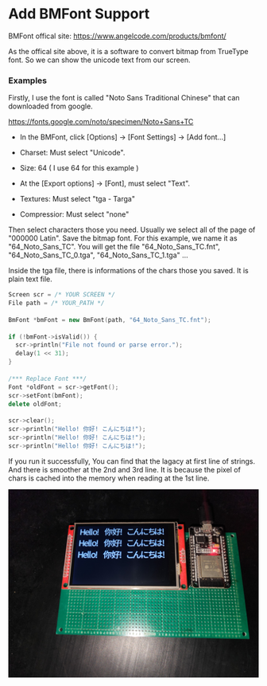 # Add BMFont Support

BMFont offical site: https://www.angelcode.com/products/bmfont/

As the offical site above, it is a software to convert bitmap from TrueType font.
So we can show the unicode text from our screen.

### Examples

Firstly, I use the font is called "Noto Sans Traditional Chinese" that can downloaded from google.

https://fonts.google.com/noto/specimen/Noto+Sans+TC

- In the BMFont, click [Options] -> [Font Settings] -> [Add font...]

- Charset: Must select "Unicode".

- Size: 64 ( I use 64 for this example )

- At the [Export options] -> [Font], must select "Text".
- Textures: Must select "tga - Targa"
- Compressior: Must select "none"

Then select characters those you need. Usually we select all of the page of "000000 Latin". Save the bitmap font. For this example, we name it as "64_Noto_Sans_TC". You will get the file "64_Noto_Sans_TC.fnt", "64_Noto_Sans_TC_0.tga", "64_Noto_Sans_TC_1.tga" ...

Inside the tga file, there is informations of the chars those you saved. It is plain text file.

```cpp
Screen scr = /* YOUR SCREEN */
File path = /* YOUR_PATH */

BmFont *bmFont = new BmFont(path, "64_Noto_Sans_TC.fnt");

if (!bmFont->isValid()) {
  scr->println("File not found or parse error.");
  delay(1 << 31);
}

/*** Replace Font ***/
Font *oldFont = scr->getFont();
scr->setFont(bmFont);
delete oldFont;

scr->clear();
scr->println("Hello! 你好! こんにちは!");
scr->println("Hello! 你好! こんにちは!");
scr->println("Hello! 你好! こんにちは!");
```

If you run it successfully, You can find that the lagacy at first line of strings. And there is smoother at the 2nd and 3rd line. It is because the pixel of chars is cached into the memory when reading at the 1st line.


![image](/BmFont.jpg)
